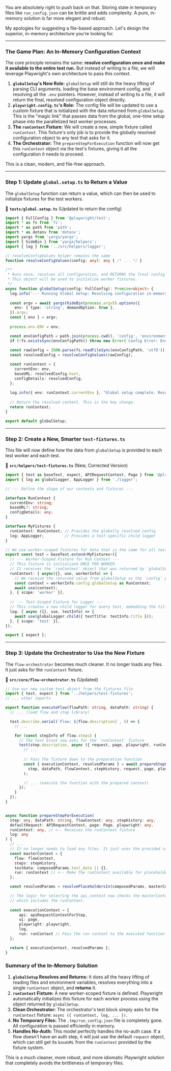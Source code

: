 You are absolutely right to push back on that. Storing state in temporary files like `run_config.json` can be brittle and adds complexity. A pure, in-memory solution is far more elegant and robust.

My apologies for suggesting a file-based approach. Let's design the superior, in-memory architecture you're looking for.

---

### **The Game Plan: An In-Memory Configuration Context**

The core principle remains the same: **resolve configuration once and make it available to the entire test run.** But instead of writing to a file, we will leverage Playwright's own architecture to pass this context.

1.  **`globalSetup`'s New Role:** `globalSetup` will still do the heavy lifting of parsing CLI arguments, loading the base environment config, and resolving all the `.env` pointers. However, instead of writing to a file, it will return the final, resolved configuration object directly.
2.  **`playwright.config.ts`'s Role:** The config file will be updated to use a custom fixture that is initialized with the data returned from `globalSetup`. This is the "magic link" that passes data from the global, one-time setup phase into the parallelized test worker processes.
3.  **The `runContext` Fixture:** We will create a new, simple fixture called `runContext`. This fixture's only job is to provide the globally resolved configuration object to any test that asks for it.
4.  **The Orchestrator:** The `prepareStepForExecution` function will now get this `runContext` object via the test's fixtures, giving it all the configuration it needs to proceed.

This is a clean, modern, and file-free approach.

---

### **Step 1: Update `global.setup.ts` to Return a Value**

The `globalSetup` function can return a value, which can then be used to initialize fixtures for the test workers.

📁 **`tests/global.setup.ts`** (Updated to return the config)
```typescript
import { FullConfig } from '@playwright/test';
import * as fs from 'fs';
import * as path from 'path';
import * as dotenv from 'dotenv';
import yargs from 'yargs/yargs';
import { hideBin } from 'yargs/helpers';
import { log } from '../src/helpers/logger';

// resolveConfigValues helper remains the same
function resolveConfigValues(config: any): any { /* ... */ }

/**
 * Runs once, resolves all configuration, and RETURNS the final config object.
 * This object will be used to initialize worker fixtures.
 */
async function globalSetup(config: FullConfig): Promise<object> {
  log.info('--- Running Global Setup: Resolving configuration in-memory ---');
  
  const argv = await yargs(hideBin(process.argv)).options({
    env: { type: 'string', demandOption: true },
  }).argv;
  const { env } = argv;
  
  process.env.ENV = env;

  const envConfigPath = path.join(process.cwd(), 'config', 'environments', `${env}.config.json`);
  if (!fs.existsSync(envConfigPath)) throw new Error(`Config Error: Env config not found: ${envConfigPath}`);
  
  const rawConfig = JSON.parse(fs.readFileSync(envConfigPath, 'utf8'));
  const resolvedConfig = resolveConfigValues(rawConfig);

  const runContext = {
    currentEnv: env,
    baseURL: resolvedConfig.host,
    configDetails: resolvedConfig,
  };
  
  log.info({ env: runContext.currentEnv }, "Global setup complete. Resolved config will be passed to workers.");
  
  // Return the resolved context. This is the key change.
  return runContext;
}

export default globalSetup;
```

---

### **Step 2: Create a New, Smarter `test-fixtures.ts`**

This file will now define how the data from `globalSetup` is provided to each test worker and each test.

📁 **`src/helpers/test-fixtures.ts`** (New, Corrected Version)
```typescript
import { test as baseTest, expect, APIRequestContext, Page } from '@playwright/test';
import { log as globalLogger, AppLogger } from './logger';

// --- Define the shape of our contexts and fixtures ---

interface RunContext {
  currentEnv: string;
  baseURL?: string;
  configDetails: any;
}

interface MyFixtures {
  runContext: RunContext; // Provides the globally resolved config
  log: AppLogger;         // Provides a test-specific child logger
}

// We use worker-scoped fixtures for data that is the same for all tests in a worker process.
export const test = baseTest.extend<MyFixtures>({
  // --- Worker-Scoped Fixture for Run Context ---
  // This fixture is initialized ONCE PER WORKER.
  // It receives the `runContext` object that was returned by `globalSetup`.
  runContext: [ async({}, use, workerInfo) => {
    // We receive the returned value from globalSetup as the `config` property on workerInfo.
    const context = workerInfo.config.globalSetup as RunContext;
    await use(context);
  }, { scope: 'worker' }],
  
  // --- Test-Scoped Fixture for Logger ---
  // This creates a new child logger for every test, embedding the title.
  log: [ async ({}, use, testInfo) => {
    await use(globalLogger.child({ testTitle: testInfo.title }));
  }, { scope: 'test' }],
});

export { expect };
```

---

### **Step 3: Update the Orchestrator to Use the New Fixture**

The `flow-orchestrator` becomes much cleaner. It no longer loads any files. It just asks for the `runContext` fixture.

📁 **`src/core/flow-orchestrator.ts`** (Updated)
```typescript
// Use our new custom test object from the fixtures file
import { test, expect } from '../helpers/test-fixtures';
// ... other imports

export function executeFlow(flowPath: string, dataPath: string) {
  // ... (load flow and step library)

  test.describe.serial(`Flow: ${flow.description}`, () => {
    // ...

    for (const stepInfo of flow.steps) {
      // The test block now asks for the `runContext` fixture
      test(step.description, async ({ request, page, playwright, runContext, log }) => {
        // ...
        
        // Pass the fixture down to the preparation function
        const { executionContext, resolvedParams } = await prepareStepForExecution(
          step, dataPath, flowContext, stepHistory, request, page, playwright, runContext, log
        );

        // ... (execute the function with the prepared context)
      });
    }
  });
}


async function prepareStepForExecution(
  step: any, dataPath: string, flowContext: any, stepHistory: any,
  defaultRequest: APIRequestContext, page: Page, playwright: any,
  runContext: any, // <-- Receives the runContext fixture
  log: any
) {
  // ...
  // It no longer needs to load any files. It just uses the provided context.
  const masterContext = { 
    flow: flowContext, 
    steps: stepHistory, 
    testData: composedParams.test_data || {},
    run: runContext // <-- Make the runContext available for placeholder resolution
  };

  const resolvedParams = resolvePlaceholdersIn(composedParams, masterContext);

  // The logic for selecting the api_context now checks the masterContext
  // which includes the runContext.
  
  const executionContext = { 
      api: apiRequestContextForStep, 
      ui: page,
      playwright: playwright,
      log,
      run: runContext // Pass the run context to the executed function as well
  };

  return { executionContext, resolvedParams };
}
```

### **Summary of the In-Memory Solution**

1.  **`globalSetup` Resolves and Returns:** It does all the heavy lifting of reading files and environment variables, resolves everything into a single `runContext` object, and **returns** it.
2.  **`runContext` Fixture:** A new worker-scoped fixture is defined. Playwright automatically initializes this fixture for each worker process using the object returned by `globalSetup`.
3.  **Clean Orchestrator:** The orchestrator's test block simply asks for the `runContext` fixture: `async ({ runContext, log, ... })`.
4.  **No Temporary Files:** The `.tmp/run_config.json` file is completely gone. All configuration is passed efficiently in memory.
5.  **Handles No-Auth:** This model perfectly handles the no-auth case. If a flow doesn't have an auth step, it will just use the default `request` object, which can still get its `baseURL` from the `runContext` provided by the fixture system.

This is a much cleaner, more robust, and more idiomatic Playwright solution that completely avoids the brittleness of temporary files.